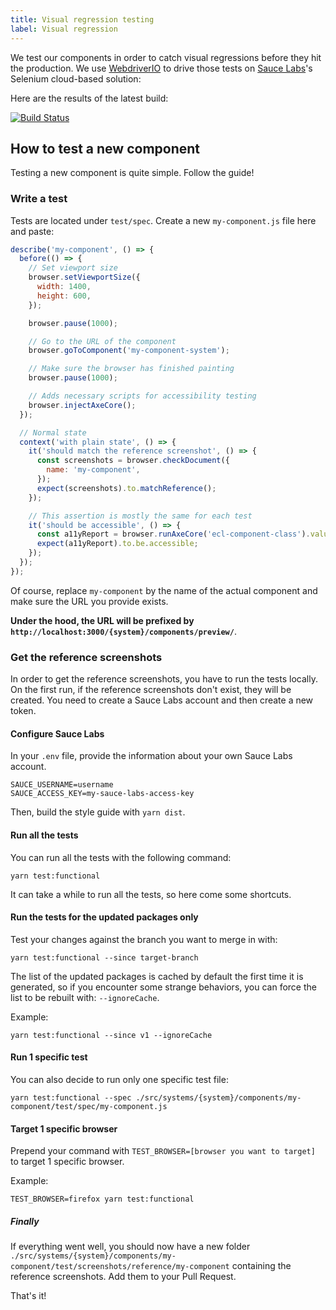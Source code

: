 ```yaml
---
title: Visual regression testing
label: Visual regression
---
```


We test our components in order to catch visual regressions before they hit the production. We use [WebdriverIO](http://webdriver.io/) to drive those tests on [Sauce Labs](https://saucelabs.com/)'s Selenium cloud-based solution:

Here are the results of the latest build:

[![Build Status](https://saucelabs.com/browser-matrix/europa-component-library.svg)](https://saucelabs.com/u/europa-component-library)

## How to test a new component

Testing a new component is quite simple. Follow the guide!

### Write a test

Tests are located under `test/spec`. Create a new `my-component.js` file here and paste:

```js
describe('my-component', () => {
  before(() => {
    // Set viewport size
    browser.setViewportSize({
      width: 1400,
      height: 600,
    });

    browser.pause(1000);

    // Go to the URL of the component
    browser.goToComponent('my-component-system');

    // Make sure the browser has finished painting
    browser.pause(1000);

    // Adds necessary scripts for accessibility testing
    browser.injectAxeCore();
  });

  // Normal state
  context('with plain state', () => {
    it('should match the reference screenshot', () => {
      const screenshots = browser.checkDocument({
        name: 'my-component',
      });
      expect(screenshots).to.matchReference();
    });

    // This assertion is mostly the same for each test
    it('should be accessible', () => {
      const a11yReport = browser.runAxeCore('ecl-component-class').value;
      expect(a11yReport).to.be.accessible;
    });
  });
});
```

Of course, replace `my-component` by the name of the actual component and make sure the URL you provide exists.

**Under the hood, the URL will be prefixed by `http://localhost:3000/{system}/components/preview/`**.

### Get the reference screenshots

In order to get the reference screenshots, you have to run the tests locally. On the first run, if the reference screenshots don't exist, they will be created. You need to create a Sauce Labs account and then create a new token.

#### Configure Sauce Labs

In your `.env` file, provide the information about your own Sauce Labs account.

```shell
SAUCE_USERNAME=username
SAUCE_ACCESS_KEY=my-sauce-labs-access-key
```

Then, build the style guide with `yarn dist`.

#### Run all the tests

You can run all the tests with the following command:

```shell
yarn test:functional
```

It can take a while to run all the tests, so here come some shortcuts.

#### Run the tests for the updated packages only

Test your changes against the branch you want to merge in with:

```shell
yarn test:functional --since target-branch
```

The list of the updated packages is cached by default the first time it is generated, so if you encounter some strange behaviors, you can force the list to be rebuilt with: `--ignoreCache`.

Example:

```shell
yarn test:functional --since v1 --ignoreCache
```

#### Run 1 specific test

You can also decide to run only one specific test file:

```shell
yarn test:functional --spec ./src/systems/{system}/components/my-component/test/spec/my-component.js
```

#### Target 1 specific browser

Prepend your command with `TEST_BROWSER=[browser you want to target]` to target 1 specific browser.

Example:

```shell
TEST_BROWSER=firefox yarn test:functional
```

##### Finally

If everything went well, you should now have a new folder `./src/systems/{system}/components/my-component/test/screenshots/reference/my-component` containing the reference screenshots. Add them to your Pull Request.

That's it!
